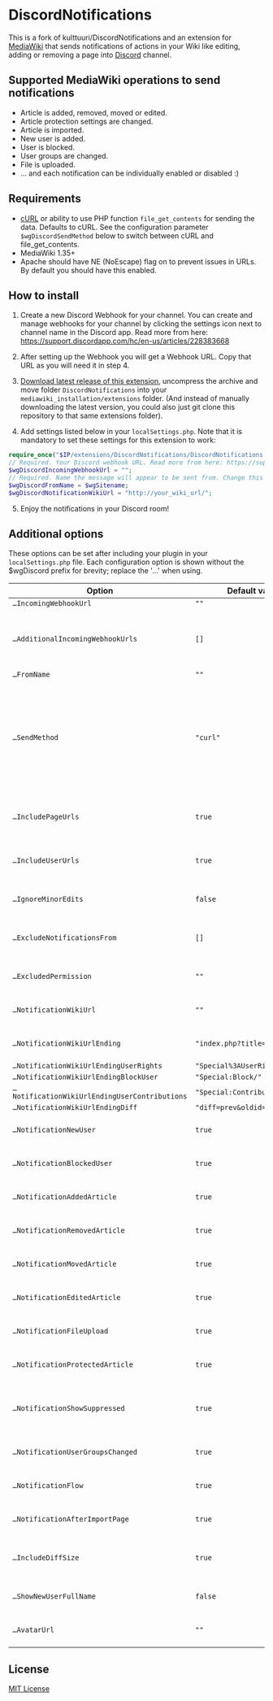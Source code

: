 # DiscordNotifications

This is a fork of kulttuuri/DiscordNotifications and an extension for [MediaWiki](https://www.mediawiki.org/wiki/MediaWiki) that sends notifications of actions in your Wiki like editing, adding or removing a page into [Discord](https://discordapp.com/) channel.

## Supported MediaWiki operations to send notifications

- Article is added, removed, moved or edited.
- Article protection settings are changed.
- Article is imported.
- New user is added.
- User is blocked.
- User groups are changed.
- File is uploaded.
- ... and each notification can be individually enabled or disabled :)

## Requirements

- [cURL](http://curl.haxx.se/) or ability to use PHP function `file_get_contents` for sending the data. Defaults to cURL. See the configuration parameter `$wgDiscordSendMethod` below to switch between cURL and file_get_contents.
- MediaWiki 1.35+
- Apache should have NE (NoEscape) flag on to prevent issues in URLs. By default you should have this enabled.

## How to install

1. Create a new Discord Webhook for your channel. You can create and manage webhooks for your channel by clicking the settings icon next to channel name in the Discord app. Read more from here: https://support.discordapp.com/hc/en-us/articles/228383668

2. After setting up the Webhook you will get a Webhook URL. Copy that URL as you will need it in step 4.

3. [Download latest release of this extension](https://github.com/kulttuuri/discord_mediawiki/archive/master.zip), uncompress the archive and move folder `DiscordNotifications` into your `mediawiki_installation/extensions` folder. (And instead of manually downloading the latest version, you could also just git clone this repository to that same extensions folder).

4. Add settings listed below in your `localSettings.php`. Note that it is mandatory to set these settings for this extension to work:

```php
require_once("$IP/extensions/DiscordNotifications/DiscordNotifications.php");
// Required. Your Discord webhook URL. Read more from here: https://support.discordapp.com/hc/en-us/articles/228383668
$wgDiscordIncomingWebhookUrl = "";
// Required. Name the message will appear to be sent from. Change this to whatever you wish it to be.
$wgDiscordFromName = $wgSitename;
$wgDiscordNotificationWikiUrl = "http://your_wiki_url/";
```

5. Enjoy the notifications in your Discord room!

## Additional options

These options can be set after including your plugin in your `localSettings.php` file.
Each configuration option is shown without the $wgDiscord prefix for brevity; replace the '…' when using.

| Option                                        | Default value                  | Documentation                                                                                                                                                                                                                                         |
| --------------------------------------------- | ------------------------------ | ----------------------------------------------------------------------------------------------------------------------------------------------------------------------------------------------------------------------------------------------------- |
| `…IncomingWebhookUrl`                         | `""`                           |                                                                                                                                                                                                                                                       |
| `…AdditionalIncomingWebhookUrls`              | `[]`                           | You can add more webhook urls that you want to send notifications to by adding them in this array: `["https://yourUrlOne.com", "https://yourUrlTwo..."]`                                                                                              |
| `…FromName`                                   | `""`                           |                                                                                                                                                                                                                                                       |
| `…SendMethod`                                 | `"curl"`                       | If you use VisualEditor and get unknown errors, do not have curl enabled on your server or notice other problems, the recommended solution is to change method to `"file_get_contents"`. This can be: "curl" or "file_get_contents". Default: "curl". |
| `…IncludePageUrls`                            | `true`                         | If this is true, pages will get additional links in the notification message (edit \| delete \| history).                                                                                                                                             |
| `…IncludeUserUrls`                            | `true`                         | If this is true, users will get additional links in the notification message (block \| groups \| talk \| contribs).                                                                                                                                   |
| `…IgnoreMinorEdits`                           | `false`                        | If this is true, all minor edits made to articles will not be submitted to Discord.                                                                                                                                                                   |
| `…ExcludeNotificationsFrom`                   | `[]`                           | Actions (add, edit, modify) won't be notified to Discord room from articles starting with these names                                                                                                                                                 |
| `…ExcludedPermission`                         | `""`                           | If this is set, actions by users with this permission won't cause alerts                                                                                                                                                                              |
| `…NotificationWikiUrl`                        | `""`                           | URL into your MediaWiki installation with the trailing /.                                                                                                                                                                                             |
| `…NotificationWikiUrlEnding`                  | `"index.php?title="`           | Wiki script name. Leave this to default one if you do not have URL rewriting enabled.                                                                                                                                                                 |
| `…NotificationWikiUrlEndingUserRights`        | `"Special%3AUserRights&user="` |                                                                                                                                                                                                                                                       |
| `…NotificationWikiUrlEndingBlockUser`         | `"Special:Block/"`             |                                                                                                                                                                                                                                                       |
| `…NotificationWikiUrlEndingUserContributions` | `"Special:Contributions/"`     |                                                                                                                                                                                                                                                       |
| `…NotificationWikiUrlEndingDiff`              | `"diff=prev&oldid="`           |                                                                                                                                                                                                                                                       |
| `…NotificationNewUser`                        | `true`                         | Set to false to disable notifications of those actions.                                                                                                                                                                                               |
| `…NotificationBlockedUser`                    | `true`                         | Set to false to disable notifications of those actions.                                                                                                                                                                                               |
| `…NotificationAddedArticle`                   | `true`                         | Set to false to disable notifications of those actions.                                                                                                                                                                                               |
| `…NotificationRemovedArticle`                 | `true`                         | Set to false to disable notifications of those actions.                                                                                                                                                                                               |
| `…NotificationMovedArticle`                   | `true`                         | Set to false to disable notifications of those actions.                                                                                                                                                                                               |
| `…NotificationEditedArticle`                  | `true`                         | Set to false to disable notifications of those actions.                                                                                                                                                                                               |
| `…NotificationFileUpload`                     | `true`                         | Set to false to disable notifications of those actions.                                                                                                                                                                                               |
| `…NotificationProtectedArticle`               | `true`                         | Set to false to disable notifications of those actions.                                                                                                                                                                                               |
| `…NotificationShowSuppressed`                 | `true`                         | By default we do not show non-public article deletion notifications. You can change this using the parameter below.                                                                                                                                   |
| `…NotificationUserGroupsChanged`              | `true`                         | Set to false to disable notifications of those actions.                                                                                                                                                                                               |
| `…NotificationFlow`                           | `true`                         | Set to false to disable notifications of those actions. (experimental)                                                                                                                                                                                |
| `…NotificationAfterImportPage`                | `true`                         | Set to false to disable notifications of those actions.                                                                                                                                                                                               |
| `…IncludeDiffSize`                            | `true`                         | By default we show size of the edit. You can hide this information with the setting below.                                                                                                                                                            |
| `…ShowNewUserFullName`                        | `false`                        | If this is true, newly created user full name is added to notification.                                                                                                                                                                               |
| `…AvatarUrl`                                  | `""`                           | Avatar to use for messages. If blank, uses the webhook's default avatar.                                                                                                                                                                              |

## License

[MIT License](http://en.wikipedia.org/wiki/MIT_License)

```

```

